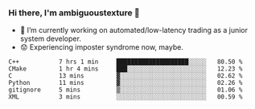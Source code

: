 ### Hi there, I'm ambiguoustexture 👋

<!--
**ambiguoustexture/ambiguoustexture** is a ✨ _special_ ✨ repository because its `README.md` (this file) appears on your GitHub profile.

Here are some ideas to get you started:
-->
- 🔭 I’m currently working on automated/low-latency trading as a junior system developer.
- :worried: Experiencing imposter syndrome now, maybe.

<!--START_SECTION:waka-->

```text
C++           7 hrs 1 min     ████████████████████░░░░░   80.50 %
CMake         1 hr 4 mins     ███░░░░░░░░░░░░░░░░░░░░░░   12.23 %
C             13 mins         ▓░░░░░░░░░░░░░░░░░░░░░░░░   02.62 %
Python        11 mins         ▓░░░░░░░░░░░░░░░░░░░░░░░░   02.26 %
gitignore     5 mins          ▒░░░░░░░░░░░░░░░░░░░░░░░░   01.06 %
XML           3 mins          ░░░░░░░░░░░░░░░░░░░░░░░░░   00.59 %
```

<!--END_SECTION:waka-->
